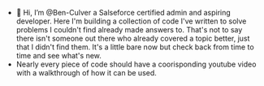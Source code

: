 - 👋 Hi, I’m @Ben-Culver a Salseforce certified admin and aspiring developer. Here I'm building a collection of code
  I've written to solve problems I couldn't find already made answers to. That's not to say there isn't someone out there who already
  covered a topic better, just that I didn't find them. It's a little bare now but check back from time to time and see what's new.
- Nearly every piece of code should have a coorisponding youtube video with a walkthrough of how it can be used. 

<!---
Ben-Culver/Ben-Culver is a ✨ special ✨ repository because its `README.md` (this file) appears on your GitHub profile.
You can click the Preview link to take a look at your changes.
--->
